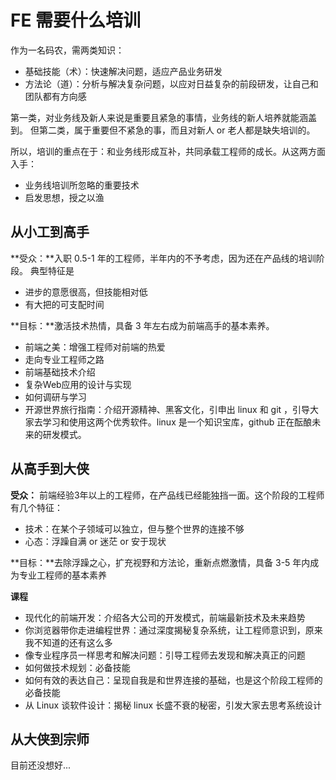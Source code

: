 FE 需要什么培训
========

作为一名码农，需两类知识：

- 基础技能（术）：快速解决问题，适应产品业务研发
- 方法论（道）：分析与解决复杂问题，以应对日益复杂的前段研发，让自己和团队都有方向感

第一类，对业务线及新人来说是重要且紧急的事情，业务线的新人培养就能涵盖到。
但第二类，属于重要但不紧急的事，而且对新人 or 老人都是缺失培训的。

所以，培训的重点在于：和业务线形成互补，共同承载工程师的成长。从这两方面入手：

- 业务线培训所忽略的重要技术
- 启发思想，授之以渔

## 从小工到高手

**受众：**入职 0.5-1 年的工程师，半年内的不予考虑，因为还在产品线的培训阶段。 典型特征是

- 进步的意愿很高，但技能相对低
- 有大把的可支配时间

**目标：**激活技术热情，具备 3 年左右成为前端高手的基本素养。  

- 前端之美：增强工程师对前端的热爱
- 走向专业工程师之路
- 前端基础技术介绍
- 复杂Web应用的设计与实现
- 如何调研与学习
- 开源世界旅行指南：介绍开源精神、黑客文化，引申出 linux 和 git ，引导大家去学习和使用这两个优秀软件。linux 是一个知识宝库，github 正在酝酿未来的研发模式。

## 从高手到大侠

**受众：** 前端经验3年以上的工程师，在产品线已经能独挡一面。这个阶段的工程师有几个特征：

- 技术：在某个子领域可以独立，但与整个世界的连接不够
- 心态：浮躁自满 or 迷茫 or 安于现状

**目标：**去除浮躁之心，扩充视野和方法论，重新点燃激情，具备 3-5 年内成为专业工程师的基本素养

**课程**

- 现代化的前端开发：介绍各大公司的开发模式，前端最新技术及未来趋势
- 你浏览器带你走进编程世界：通过深度揭秘复杂系统，让工程师意识到，原来我不知道的还有这么多
- 像专业程序员一样思考和解决问题：引导工程师去发现和解决真正的问题
- 如何做技术规划：必备技能
- 如何有效的表达自己：呈现自我是和世界连接的基础，也是这个阶段工程师的必备技能
- 从 Linux 谈软件设计：揭秘 linux 长盛不衰的秘密，引发大家去思考系统设计

## 从大侠到宗师

目前还没想好...
